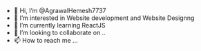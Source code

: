 - 👋 Hi, I’m @AgrawalHemesh7737
- 👀 I’m interested in Website development and Website Designng
- 🌱 I’m currently learning ReactJS
- 💞️ I’m looking to collaborate on ..
- 📫 How to reach me ...

<!---
AgrawalHemesh7737/AgrawalHemesh7737 is a ✨ special ✨ repository because its `README.md` (this file) appears on your GitHub profile.
You can click the Preview link to take a look at your changes.
--->
